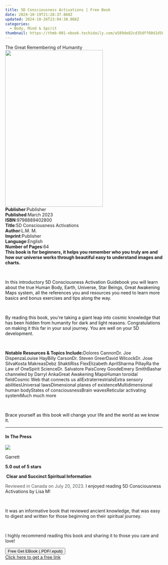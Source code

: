 ```yaml
---
title: 5D Consciousness Activations | Free Book
date: 2024-10-19T21:28:37.868Z
updated: 2024-10-26T23:04:38.086Z
categories:
  - Body, Mind & Spirit
thumbnail: https://thmb-001-ebook.techidaily.com/a589de82cd35dff60d1d587637599eff7bd145346eabe656a54fb17093c1e481.jpg
---
```

<main id="book-container">
  <div class="flex flex-col">
    <div class="book-brief flex-1 py-6 px-4 sm:p-6 md:py-10 md:px-8">
      <!-- brief-->
      <div class="book-brief-main">The Great Remembering of Humanity</div>
    </div>
    <div
      class="book-meta-info flex-1 grid gap-4 col-start-1 col-end-3 row-start-1 sm:mb-6 sm:grid-cols-4 lg:gap-6 lg:col-start-2 lg:row-end-6 lg:row-span-6 lg:mb-0"
    >
      <div
        class="book-meta-info-left place-content-center mt-4 p-4 text-sm leading-6 col-start-2 col-span-2 dark:text-slate-400"
      >
        <img
          class="w-full h-500 object-cover rounded-lg sm:h-255 sm:col-span-2 lg:col-span-full"
          src="https://img-001-ebook.techidaily.com/c767e422b9a945848291fe9568ecdf0075b0c6fcac852173fa56b86857da5554.jpg"
          alt=""
          width="312"
          height="500"
        />
      </div>
      <div
        class="book-meta-info-right mt-2 col-start-1 row-start-2 col-span-3 self-center"
      >
        <!-- meta data  -->
        <div class="flex flex-col px-4 md:px-8">
          <div class="flex-1">
            <strong>Publisher</strong>:<span class="px-2">Publisher</span>
          </div>
          <div class="flex-1">
            <strong>Published</strong>:<span class="px-2">March 2023</span>
          </div>
          <div class="flex-1">
            <strong>ISBN</strong>:<span class="px-2">9798889402800</span>
          </div>
          <div class="flex-1">
            <strong>Title</strong>:<span class="px-2"
              >5D Consciousness Activations</span
            >
          </div>
          <div class="flex-1">
            <strong>Author</strong>:<span class="px-2">L.M. M.</span>
          </div>
          <div class="flex-1">
            <strong>Imprint</strong>:<span class="px-2">Publisher</span>
          </div>
          <div class="flex-1">
            <strong>Language</strong>:<span class="px-2">English</span>
          </div>
          <div class="flex-1">
            <strong>Number of Pages</strong>:<span class="px-2">64</span>
          </div>
        </div>
      </div>
    </div>
    <div class="book-description flex-1 py-6 px-4 sm:p-6 md:py-10 md:px-8">
      <div class="book-description-main">
        <div accordion-content="" id="description">
          <strong
            >This book is for beginners, it helps you remember who you truly are
            and how our universe works through beautiful easy to understand
            images and charts.</strong
          >
          <p><br /></p>
          <p>
            <span style="color: rgb(15, 17, 17)"
              >In this introductory 5D Consciousness Activation Guidebook you
              will learn about the true Human Body, Earth, Universe, Star
              Beings, Great Awakening Maps system, all the references you and
              resources you need to learn more basics and bonus exercises and
              tips along the way.</span
            >
          </p>
          <p><br /></p>
          <p>
            <span style="color: rgb(15, 17, 17)"
              >By reading this book, you're taking a giant leap into cosmic
              knowledge that has been hidden from humanity for dark and light
              reasons. Congratulations on making it this far in your soul
              journey. You are well on your 5D development.</span
            >
          </p>
          <p><br /></p>
          <strong>Notable Resources &amp; Topics Include:</strong>Dolores
          CannonDr. Joe DispenzaLouise HayBilly CarsonDr. Steven GreerDavid
          WilcockDr. Jose SilvaKosta MakreasDebz ShaktiRiss FlexElizabeth
          AprilSharma PillayRa the Law of OneSpirit ScienceDr. Salvatore
          PaisCorey GoodeEmery SmithBashar channeled by Darryl AnkaGreat
          Awakening MapsHuman toroidal fieldCosmic Web that connects us
          allExtraterrestrialsExtra sensory abilitiesUniversal lawsDimensional
          planes of existenceMultidimensional human bodyStates of
          consciousnessBrain wavesReticular activating systemMuch much more
          <p><br /></p>
          <p>
            <span style="color: rgb(15, 17, 17)"
              >Brace yourself as this book will change your life and the world
              as we know it.</span
            >
          </p>
        </div>
        <div class="accordion-fader"></div>
      </div>
    </div>
    <div class="book-excerpts flex-1 py-6 px-4 sm:p-6 md:py-10 md:px-8">
      <!-- excerpts-->
      <div class="book-excerpts-main">
        <hr />
        <h4 class="placeholder placeholder-heading">
          <span>In The Press</span>
        </h4>
        <p></p>
        <p>
          <img
            src="https://images-na.ssl-images-amazon.com/images/S/amazon-avatars-global/default._CR0,0,1024,1024_SX48_.png"
          />
        </p>
        <p>Garrett</p>
        <p><strong>5.0 out of 5 stars</strong></p>
        <p><strong>&nbsp;Clear and Succinct Spiritual Information</strong></p>
        <p>
          <span style="color: rgba(86, 89, 89, 1)"
            >Reviewed in Canada on July 20, 2023. </span
          >I enjoyed reading 5D Consciousness Activations by Lisa M!
        </p>
        <p><br /></p>
        <p>
          It was an informative book that reviewed ancient knowledge, that was
          easy to digest and written for those beginning on their spiritual
          journey.
        </p>
        <p><br /></p>
        <p>
          I highly recommend reading this book and sharing it to those you care
          and love!
        </p>
        <p></p>
      </div>
    </div>
    <div
      class="book-about-author flex-1 py-6 px-4 sm:p-6 md:py-10 md:px-8"
    ></div>
    <div class="book-free-get flex-1 py-6 px-4 sm:p-6 md:py-10 md:px-8">
      <button
        id="btn-free-get"
        class="bg-blue-500 hover:bg-blue-700 text-white font-bold py-2 px-4 rounded"
      >
        Free Get EBook (.PDF/.epub)
      </button>
      <div id="countdown-display" class="px-2 text-lg mt-2"></div>
      <a
        id="free-link"
        class="hidden bg-blue-500 hover:bg-blue-700 text-white font-bold py-2 px-4 rounded"
        href="https://www.ebooks.com/en-us/book/211236560/5d-consciousness-activations/l-m-m/"
        target="_blank"
        >Click here to get a free link</a
      >
    </div>
    <script>
      let countdownTime = 0;
      let countdownInterval = null;
      document
        .getElementById('btn-free-get')
        .addEventListener('click', startCountdown);
      function startCountdown() {
        countdownTime = new Date().getTime() + 60000 * 3;
        countdownInterval = setInterval(updateCountdown, 1000);
        document.getElementById('btn-free-get').disabled = true;
        document
          .getElementById('btn-free-get')
          .classList.add('bg-gray-500', 'cursor-not-allowed');
      }
      function updateCountdown() {
        let currentTime = new Date().getTime();
        let timeLeft = countdownTime - currentTime;
        let secondsLeft = Math.floor(timeLeft / 1000);
        document.getElementById('countdown-display').innerHTML =
          `Remaining time: ${secondsLeft} seconds.`;
        if (secondsLeft <= 0) {
          clearInterval(countdownInterval);
          document.getElementById('btn-free-get').classList.add('hidden');
          document.getElementById('free-link').classList.remove('hidden');
          document.getElementById('countdown-display').innerHTML = '';
        }
      }
    </script>
  </div>
</main>

<ins class="adsbygoogle"
      style="display:block"
      data-ad-client="ca-pub-7571918770474297"
      data-ad-slot="8358498916"
      data-ad-format="auto"
      data-full-width-responsive="true"></ins>
    